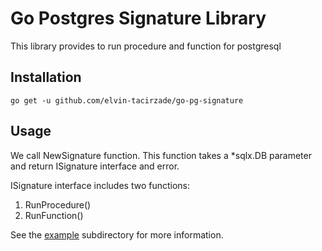 # Go Postgres Signature Library
This library provides to run procedure and function for postgresql
## Installation
```
go get -u github.com/elvin-tacirzade/go-pg-signature
```
## Usage
We call NewSignature function. This function takes a *sqlx.DB parameter and return ISignature interface and error.

ISignature interface includes two functions:
1. RunProcedure()
2. RunFunction()

See the [example](https://github.com/elvin-tacirzade/go-pg-signature/tree/main/example) subdirectory for more information.
